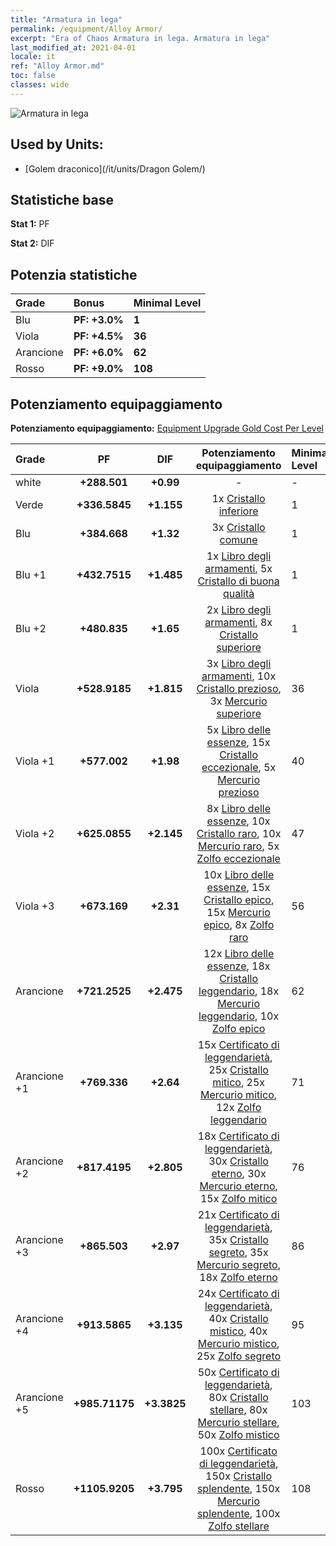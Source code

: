 ```yaml
---
title: "Armatura in lega"
permalink: /equipment/Alloy Armor/
excerpt: "Era of Chaos Armatura in lega. Armatura in lega"
last_modified_at: 2021-04-01
locale: it
ref: "Alloy Armor.md"
toc: false
classes: wide
---
```


  ![Armatura in lega](/images/e/e_6094.png)

## Used by Units:

* [Golem draconico](/it/units/Dragon Golem/) 


## Statistiche base
 **Stat 1:** PF

 **Stat 2:** DIF

## Potenzia statistiche

  |     Grade    |   Bonus | Minimal Level | 
  |:-------------|:--------|:--------------| 
  | Blu | **PF: +3.0%** | **1** | 
  | Viola | **PF: +4.5%** | **36** | 
  | Arancione | **PF: +6.0%** | **62** | 
  | Rosso | **PF: +9.0%** | **108** | 


## Potenziamento equipaggiamento
 **Potenziamento equipaggiamento:** [Equipment Upgrade Gold Cost Per Level](/equipment/EquipmentUpgradeCostPerLevel/) 

  |          Grade      | PF | DIF | Potenziamento equipaggiamento | Minimal Level |
  |:--------------------|:---------:|:---------:|:----------------:|:--------------|
  | white | **+288.501** | **+0.99** | - | - |
  | Verde | **+336.5845** | **+1.155** | 1x [Cristallo inferiore](/it/Items/mat_5/) | 1 |
  | Blu | **+384.668** | **+1.32** | 3x [Cristallo comune](/it/Items/mat_11/) | 1 |
  | Blu +1 | **+432.7515** | **+1.485** | 1x [Libro degli armamenti](/it/Items/mat_18/), 5x [Cristallo di buona qualità](/it/Items/mat_17/) | 1 |
  | Blu +2 | **+480.835** | **+1.65** | 2x [Libro degli armamenti](/it/Items/mat_25/), 8x [Cristallo superiore](/it/Items/mat_24/) | 1 |
  | Viola | **+528.9185** | **+1.815** | 3x [Libro degli armamenti](/it/Items/mat_32/), 10x [Cristallo prezioso](/it/Items/mat_31/), 3x [Mercurio superiore](/it/Items/mat_21/) | 36 |
  | Viola +1 | **+577.002** | **+1.98** | 5x [Libro delle essenze](/it/Items/mat_39/), 15x [Cristallo eccezionale](/it/Items/mat_38/), 5x [Mercurio prezioso](/it/Items/mat_28/) | 40 |
  | Viola +2 | **+625.0855** | **+2.145** | 8x [Libro delle essenze](/it/Items/mat_46/), 10x [Cristallo raro](/it/Items/mat_45/), 10x [Mercurio raro](/it/Items/mat_42/), 5x [Zolfo eccezionale](/it/Items/mat_36/) | 47 |
  | Viola +3 | **+673.169** | **+2.31** | 10x [Libro delle essenze](/it/Items/mat_53/), 15x [Cristallo epico](/it/Items/mat_52/), 15x [Mercurio epico](/it/Items/mat_49/), 8x [Zolfo raro](/it/Items/mat_43/) | 56 |
  | Arancione | **+721.2525** | **+2.475** | 12x [Libro delle essenze](/it/Items/mat_60/), 18x [Cristallo leggendario](/it/Items/mat_59/), 18x [Mercurio leggendario](/it/Items/mat_56/), 10x [Zolfo epico](/it/Items/mat_50/) | 62 |
  | Arancione +1 | **+769.336** | **+2.64** | 15x [Certificato di leggendarietà](/it/Items/mat_67/), 25x [Cristallo mitico](/it/Items/mat_66/), 25x [Mercurio mitico](/it/Items/mat_63/), 12x [Zolfo leggendario](/it/Items/mat_57/) | 71 |
  | Arancione +2 | **+817.4195** | **+2.805** | 18x [Certificato di leggendarietà](/it/Items/mat_74/), 30x [Cristallo eterno](/it/Items/mat_73/), 30x [Mercurio eterno](/it/Items/mat_70/), 15x [Zolfo mitico](/it/Items/mat_64/) | 76 |
  | Arancione +3 | **+865.503** | **+2.97** | 21x [Certificato di leggendarietà](/it/Items/mat_81/), 35x [Cristallo segreto](/it/Items/mat_80/), 35x [Mercurio segreto](/it/Items/mat_77/), 18x [Zolfo eterno](/it/Items/mat_71/) | 86 |
  | Arancione +4 | **+913.5865** | **+3.135** | 24x [Certificato di leggendarietà](/it/Items/mat_88/), 40x [Cristallo mistico](/it/Items/mat_87/), 40x [Mercurio mistico](/it/Items/mat_84/), 25x [Zolfo segreto](/it/Items/mat_78/) | 95 |
  | Arancione +5 | **+985.71175** | **+3.3825** | 50x [Certificato di leggendarietà](/it/Items/mat_95/), 80x [Cristallo stellare](/it/Items/mat_94/), 80x [Mercurio stellare](/it/Items/mat_91/), 50x [Zolfo mistico](/it/Items/mat_85/) | 103 |
  | Rosso | **+1105.9205** | **+3.795** | 100x [Certificato di leggendarietà](/it/Items/mat_102/), 150x [Cristallo splendente](/it/Items/mat_101/), 150x [Mercurio splendente](/it/Items/mat_98/), 100x [Zolfo stellare](/it/Items/mat_92/) | 108 |

